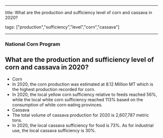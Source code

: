 
---

title: What are the production and sufficiency level of corn and cassava in 2020?

tags: ["production","sufficiency","level","corn","cassava"]

---

### National Corn Program

## What are the production and sufficiency level of corn and cassava in 2020?


 - Corn
 - In 2020, the corn production was estimated at 8.12 Million MT which is the  highest production recorded for corn.
 - In 2020, the local yellow corn sufficiency relative to feeds reached 56%, while the  local white corn sufficiency reached 113% based on the consumption of white corn-eating provinces.
 - Cassava
 - The total volume of cassava production for 2020 is 2,607,787 metric tons. 
 - In 2020, the local cassava sufficiency for food is 73%. As for industrial use, the local  cassava sufficiency is 30%.
